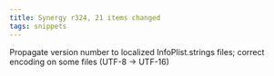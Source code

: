 ```yaml
---
title: Synergy r324, 21 items changed
tags: snippets
---
```


Propagate version number to localized InfoPlist.strings files; correct encoding on some files (UTF-8 -&gt; UTF-16)

